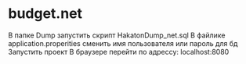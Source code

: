 # budget.net

В папке Dump запустить скрипт HakatonDump_net.sql
В файлике application.properities сменить имя пользователя или пароль для бд
Запустить проект
В браузере перейти по адрессу: localhost:8080
